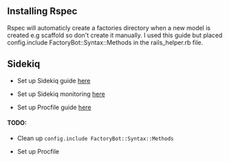 
## Installing Rspec
Rspec will automaticly create a factories directory when a new model is created e.g scaffold so don't create it manually. I used this guide but placed config.include FactoryBot::Syntax::Methods in the rails_helper.rb file.


## Sidekiq 
* Set up Sidekiq guide [here](https://railsnotes.xyz/blog/adding-redis-and-sidekiq-to-a-ruby-on-rails-app)

* Set up Sidekiq monitoring [here](https://github.com/sidekiq/sidekiq/wiki/Monitoring)

* Set up Procfile guide [here](https://railsnotes.xyz/blog/procfile-bin-dev-rails7)


#### TODO:
* Clean up `config.include FactoryBot::Syntax::Methods`

* Set up Procfile
